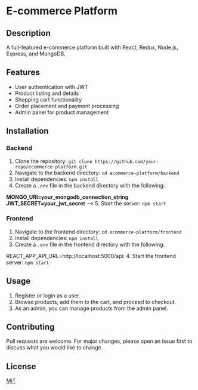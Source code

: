 # E-commerce Platform

## Description
A full-featured e-commerce platform built with React, Redux, Node.js, Express, and MongoDB.

## Features
- User authentication with JWT
- Product listing and details
- Shopping cart functionality
- Order placement and payment processing
- Admin panel for product management

## Installation

### Backend
1. Clone the repository: `git clone https://github.com/your-repo/ecommerce-platform.git`
2. Navigate to the backend directory: `cd ecommerce-platform/backend`
3. Install dependencies: `npm install`
4. Create a `.env` file in the backend directory with the following:

**MONGO_URI=your_mongodb_connection_string
JWT_SECRET=your_jwt_secret** -->
5. Start the server: `npm start`

### Frontend
1. Navigate to the frontend directory: `cd ecommerce-platform/frontend`
2. Install dependencies: `npm install`
3. Create a `.env` file in the frontend directory with the following:

REACT_APP_API_URL=http://localhost:5000/api:
4. Start the frontend server: `npm start`

## Usage
1. Register or login as a user.
2. Browse products, add them to the cart, and proceed to checkout.
3. As an admin, you can manage products from the admin panel.

## Contributing
Pull requests are welcome. For major changes, please open an issue first to discuss what you would like to change.

## License
[MIT](https://choosealicense.com/licenses/mit/)
